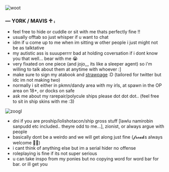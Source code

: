 ![woot](https://media1.tenor.com/m/Ig2RM4zD0uAAAAAC/one-piece-op.gif)
### — Y0RK / MAVIS ♱ ⨾
- feel free to hide or cuddle or sit with me thats perfectly fine !!
- usually offtab so just whisper if u want to chat
- idm if u come up to me when im sitting w other people i just might not be as talktative
- my autistic ass is suuuperrrr bad at holding coversation if i dont know you that well... bear with me 😭
- very fixated on one piece (and jojo,,, its like a sleeper agent) so i'm willing to talk about them at anytime with whoever :]
- make sure to sign my atabook and [strawpage](https://shirapudd.straw.page ) :D (tailored for twitter but idc im not making two)
- normally i sit either in pkmn/dandy area with my irls, at spawn in the OP area on 18+, or docks on safe
- ask me about my rarepair/polycule ships please dot dot dot.. (feel free to sit in ship skins with me :3)
  
![zoogl](https://media1.tenor.com/m/AXftSQneL_4AAAAC/one-piece-egghead-op.gif)
- dni if you are proship/lolishotacon/ship gross stuff [lawlu namirobin sanpudd etc included.. theyre odd to me...], zionist, or always argue with people
- basically dont be a weirdo and we will get along just fine (𝓯𝓻𝓮𝓪𝓴s always welcome 👅👅)
- i cant think of anything else but im a serial hider no offense
- roleplaying is fine if its not super serious
- u can take inspo from my ponies but no copying word for word bar for bar. or ill get you
